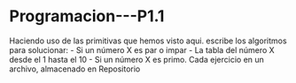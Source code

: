 # Programacion---P1.1
Haciendo uso de las primitivas que hemos visto aqui.  escribe los algoritmos para solucionar:  - Si un número X es par o impar - La tabla del número X desde el 1 hasta el 10 - Si un número X es primo. Cada ejercicio en un archivo, almacenado en Repositorio
